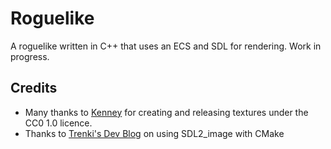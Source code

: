 # Roguelike
A roguelike written in C++ that uses an ECS and SDL for rendering. Work in progress.

## Credits
- Many thanks to [Kenney](https://www.kenney.nl) for creating and releasing textures under the CC0 1.0 licence.
- Thanks to [Trenki's Dev Blog](https://trenki2.github.io/blog/2017/07/04/using-sdl2-image-with-cmake/) on using SDL2_image with CMake
